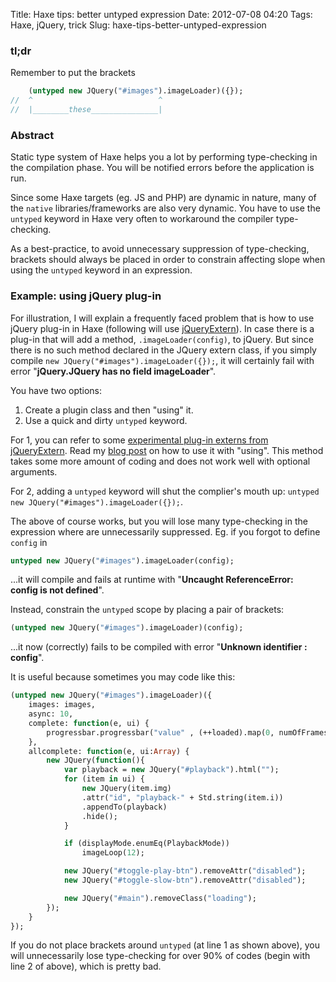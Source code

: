 Title: Haxe tips: better untyped expression
Date: 2012-07-08 04:20
Tags: Haxe, jQuery, trick
Slug: haxe-tips-better-untyped-expression

### tl;dr

Remember to put the brackets
```haxe
    (untyped new JQuery("#images").imageLoader)({});
//  ^                            ^
//  |________these_______________|
```

### Abstract

Static type system of Haxe helps you a lot by performing type-checking
in the compilation phase. You will be notified errors before the
application is run.

Since some Haxe targets (eg. JS and PHP) are dynamic in nature, many of
the `native` libraries/frameworks are also very dynamic. You have to use
the `untyped` keyword in Haxe very often to workaround the compiler
type-checking.

As a best-practice, to avoid unnecessary suppression of type-checking,
brackets should always be placed in order to constrain affecting slope
when using the `untyped` keyword in an expression.

### Example: using jQuery plug-in

For illustration, I will explain a frequently faced problem that is how
to use jQuery plug-in in Haxe (following will use [jQueryExtern][]). In
case there is a plug-in that will add a method, `.imageLoader(config)`,
to jQuery. But since there is no such method declared in the JQuery
extern class, if you simply compile `new JQuery("#images").imageLoader({});`, 
it will certainly fail with error "**jQuery.JQuery has no field imageLoader**".

You have two options:

1.  Create a plugin class and then "using" it.
2.  Use a quick and dirty `untyped` keyword.

For 1, you can refer to some [experimental plug-in externs from
jQueryExtern][]. Read my [blog post][] on how to use it with "using".
This method takes some more amount of coding and does not work well with
optional arguments.

For 2, adding a `untyped` keyword will shut the complier's mouth up:
`untyped new JQuery("#images").imageLoader({});`.

The above of course works, but you will lose many type-checking in the
expression where are unnecessarily suppressed. Eg. if you forgot to
define `config` in

```haXe
untyped new JQuery("#images").imageLoader(config);
```

...it will compile and fails at runtime with "**Uncaught ReferenceError:
config is not defined**".

Instead, constrain the `untyped` scope by placing a pair of brackets:

```haXe
(untyped new JQuery("#images").imageLoader)(config);
```

...it now (correctly) fails to be compiled with error "**Unknown
identifier : config**".

It is useful because sometimes you may code like this:

```haXe
(untyped new JQuery("#images").imageLoader)({
    images: images,
    async: 10,
    complete: function(e, ui) {
        progressbar.progressbar("value" , (++loaded).map(0, numOfFrames, 0, 100));
    },
    allcomplete: function(e, ui:Array) {
        new JQuery(function(){
            var playback = new JQuery("#playback").html("");
            for (item in ui) {
                new JQuery(item.img)
                .attr("id", "playback-" + Std.string(item.i))
                .appendTo(playback)
                .hide();
            }

            if (displayMode.enumEq(PlaybackMode))
                imageLoop(12);

            new JQuery("#toggle-play-btn").removeAttr("disabled");
            new JQuery("#toggle-slow-btn").removeAttr("disabled");

            new JQuery("#main").removeClass("loading");
        });
    }
});
```

If you do not place brackets around `untyped` (at line 1 as shown
above), you will unnecessarily lose type-checking for over 90% of codes
(begin with line 2 of above), which is pretty bad.

  [jQueryExtern]: https://github.com/andyli/jQueryExternForHaxe
  [experimental plug-in externs from jQueryExtern]: https://github.com/andyli/jQueryExternForHaxe/tree/master/jQuery/plugins
  [blog post]: |filename|../2010/2010-08-03_using-jquery-in-haxe.md
